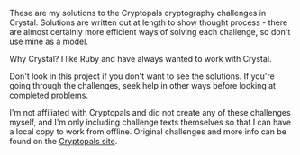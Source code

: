 These are my solutions to the Cryptopals cryptography challenges in Crystal. Solutions are written out at length to show thought process - there are almost certainly more efficient ways of solving each challenge, so don't use mine as a model.

Why Crystal? I like Ruby and have always wanted to work with Crystal.

Don't look in this project if you don't want to see the solutions. If you're going through the challenges, seek help in other ways before looking at completed problems.

I'm not affiliated with Cryptopals and did not create any of these challenges myself, and I'm only including challenge texts themselves so that I can have a local copy to work from offline. Original challenges and more info can be found on the [Cryptopals site](https://cryptopals.com/).